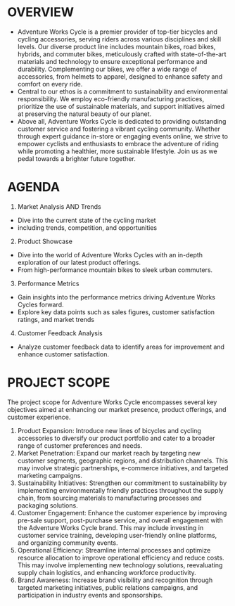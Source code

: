 # OVERVIEW
- Adventure Works Cycle is a premier provider of top-tier bicycles and cycling accessories, serving riders across various disciplines and skill levels. Our diverse product line includes mountain bikes, road bikes, hybrids, and commuter bikes, meticulously crafted with state-of-the-art materials and technology to ensure exceptional performance and durability. Complementing our bikes, we offer a wide range of accessories, from helmets to apparel, designed to enhance safety and comfort on every ride.
- Central to our ethos is a commitment to sustainability and environmental responsibility. We employ eco-friendly manufacturing practices, prioritize the use of sustainable materials, and support initiatives aimed at preserving the natural beauty of our planet.
- Above all, Adventure Works Cycle is dedicated to providing outstanding customer service and fostering a vibrant cycling community. Whether through expert guidance in-store or engaging events online, we strive to empower cyclists and enthusiasts to embrace the adventure of riding while promoting a healthier, more sustainable lifestyle. Join us as we pedal towards a brighter future together.

# AGENDA
1) Market Analysis AND Trends 
- Dive into the current state of the cycling market
- including trends, competition, and opportunities
2) Product Showcase
- Dive into the world of Adventure Works Cycles with an in-depth exploration of our latest product offerings.
- From high-performance mountain bikes to sleek urban commuters.
3) Performance Metrics
- Gain insights into the performance metrics driving Adventure Works Cycles forward.
- Explore key data points such as sales figures, customer satisfaction ratings, and market trends
4) Customer Feedback Analysis
- Analyze customer feedback data to identify areas for improvement and enhance customer satisfaction.

# PROJECT SCOPE
The project scope for Adventure Works Cycle encompasses several key objectives aimed at enhancing our market presence, product offerings, and customer experience. 
1) Product Expansion: Introduce new lines of bicycles and cycling accessories to diversify our product portfolio and cater to a broader range of customer preferences and needs.
2) Market Penetration: Expand our market reach by targeting new customer segments, geographic regions, and distribution channels. This may involve strategic partnerships, e-commerce initiatives, and targeted marketing campaigns.
3) Sustainability Initiatives: Strengthen our commitment to sustainability by implementing environmentally friendly practices throughout the supply chain, from sourcing materials to manufacturing processes and packaging solutions.
4) Customer Engagement: Enhance the customer experience by improving pre-sale support, post-purchase service, and overall engagement with the Adventure Works Cycle brand. This may include investing in customer service training, developing user-friendly online platforms, and organizing community events.
5) Operational Efficiency: Streamline internal processes and optimize resource allocation to improve operational efficiency and reduce costs. This may involve implementing new technology solutions, reevaluating supply chain logistics, and enhancing workforce productivity.
6) Brand Awareness: Increase brand visibility and recognition through targeted marketing initiatives, public relations campaigns, and participation in industry events and sponsorships.





